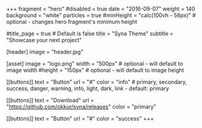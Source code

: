 +++
fragment = "hero"
#disabled = true
date = "2016-09-07"
weight = 140
background = "white"
particles = true
#minHeight = "calc(100vh - 56px)" # optional - changes hero fragment's minimum height

#title_page = true # Default is false
title = "Syna Theme"
subtitle = "Showcase your next project"

[header]
  image = "header.jpg"

[asset]
  image = "logo.png"
  width = "500px" # optional - will default to image width
  #height = "150px" # optional - will default to image height

[[buttons]]
  text = "Button"
  url = "#"
  color = "info" # primary, secondary, success, danger, warning, info, light, dark, link - default: primary

[[buttons]]
  text = "Download"
  url = "https://github.com/okkur/syna/releases"
  color = "primary"

[[buttons]]
  text = "Button"
  url = "#"
  color = "success"
+++
